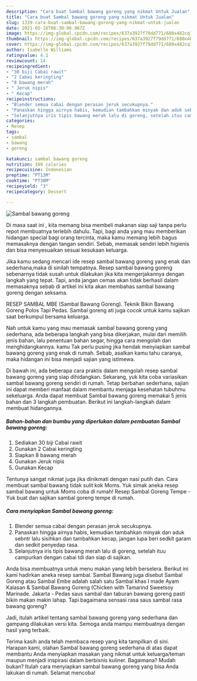 ```yaml
---
description: "Cara buat Sambal bawang goreng yang nikmat Untuk Jualan"
title: "Cara buat Sambal bawang goreng yang nikmat Untuk Jualan"
slug: 1339-cara-buat-sambal-bawang-goreng-yang-nikmat-untuk-jualan
date: 2021-05-16T06:30:06.967Z
image: https://img-global.cpcdn.com/recipes/637a3927f79dd771/680x482cq70/sambal-bawang-goreng-foto-resep-utama.jpg
thumbnail: https://img-global.cpcdn.com/recipes/637a3927f79dd771/680x482cq70/sambal-bawang-goreng-foto-resep-utama.jpg
cover: https://img-global.cpcdn.com/recipes/637a3927f79dd771/680x482cq70/sambal-bawang-goreng-foto-resep-utama.jpg
author: Isabelle Williams
ratingvalue: 4.1
reviewcount: 14
recipeingredient:
- "30 biji Cabai rawit"
- "2 Cabai keringting"
- "8 bawang merah"
- " Jeruk nipis"
- " Kecap"
recipeinstructions:
- "Blender semua cabai dengan perasan jeruk secukupnya."
- "Panaskan hingga airnya habis, kemudian tambahkan minyak dan aduk sebntr lalu sisihkan dan tambahkan kecap, jangan lupa beri sedkit garam dan sedkit penyedap rasa."
- "Selanjutnya iris tipis bawang merah lalu di goreng, setelah ituu campurkan dengan cabai tdi dan siap di sajikan."
categories:
- Resep
tags:
- sambal
- bawang
- goreng

katakunci: sambal bawang goreng 
nutrition: 169 calories
recipecuisine: Indonesian
preptime: "PT13M"
cooktime: "PT30M"
recipeyield: "3"
recipecategory: Dessert

---
```



![Sambal bawang goreng](https://img-global.cpcdn.com/recipes/637a3927f79dd771/680x482cq70/sambal-bawang-goreng-foto-resep-utama.jpg)

Di masa  saat ini , kita memang bisa membeli makanan siap saji tanpa perlu repot membuatnya terlebih dahulu. Tapi, bagi anda yang mau memberikan hidangan special bagi orang tercinta, maka kamu memang lebih bagus memasaknya dengan tangan sendiri. Sebab, memasak sendiri lebih higienis dan bisa menyesuaikan sesuai kesukaan keluarga.

Jika kamu sedang mencari ide resep sambal bawang goreng yang enak dan sederhana,maka di sinilah tempatnya. Resep sambal bawang goreng  sebenarnya tidak susah untuk dilakukan jika kita mengerjakannya dengan langkah yang tepat. Tapi, anda jangan cemas akan tidak berhasil dalam memasaknya 
sebab di artikel ini kita akan membahas sambal bawang goreng dengan seksama.  

RESEP SAMBAL MBE (Sambal Bawang Goreng). Teknik Bikin Bawang Goreng Polos Tapi Pedas. Sambal goreng ati juga cocok untuk kamu sajikan saat berkumpul bersama keluarga.

Nah untuk kamu yang mau memasak sambal bawang goreng yang sederhana, ada beberapa langkah yang bisa dikerjakan, mulai dari memilih jenis bahan, lalu penentuan bahan segar, hingga cara mengolah dan menghidangkannya. kamu Tak perlu pusing jika hendak menyiapkan sambal bawang goreng yang enak di rumah. Sebab, asalkan kamu  tahu caranya, maka hidangan ini bisa menjadi sajian yang istimewa.

Di bawah ini, ada beberapa cara praktis  dalam mengolah resep sambal bawang goreng yang siap dihidangkan. Sekarang, yuk kita coba variasikan sambal bawang goreng sendiri di rumah. Tetap berbahan sederhana, sajian ini dapat memberi manfaat dalam membantu menjaga kesehatan tubuhmu sekeluarga. Anda dapat membuat Sambal bawang goreng memakai 5 jenis bahan dan 3 langkah pembuatan. Berikut ini langkah-langkah dalam membuat hidangannya.

<!--inarticleads1-->

##### Bahan-bahan dan bumbu yang diperlukan dalam pembuatan Sambal bawang goreng:

1. Sediakan 30 biji Cabai rawit
1. Gunakan 2 Cabai keringting
1. Siapkan 8 bawang merah
1. Gunakan  Jeruk nipis
1. Gunakan  Kecap


Tentunya sangat nikmat juga jika dinikmati dengan nasi putih dan. Cara membuat sambal bawang tidak sulit kok Moms. Yuk simak aneka resep sambal bawang untuk Moms coba di rumah! Resep Sambal Goreng Tempe - Yuk buat dan sajikan sambal goreng tempe di rumah. 

<!--inarticleads2-->

##### Cara menyiapkan Sambal bawang goreng:

1. Blender semua cabai dengan perasan jeruk secukupnya.
1. Panaskan hingga airnya habis, kemudian tambahkan minyak dan aduk sebntr lalu sisihkan dan tambahkan kecap, jangan lupa beri sedkit garam dan sedkit penyedap rasa.
1. Selanjutnya iris tipis bawang merah lalu di goreng, setelah ituu campurkan dengan cabai tdi dan siap di sajikan.


Anda bisa membuatnya untuk menu makan yang lebih berselera. Berikut ini kami hadirkan aneka resep sambal. Sambal Bawang juga disebut Sambal Goreng atau Sambal Embe adalah salah satu Sambal khas I made Ayam Kalasan &amp; Sambal Bawang Goreng (Chicken with Tamarind Sweetsoy Marinade. Jakarta - Pedas saus sambal dan taburan bawang goreng pasti bikin makan makin lahap. Tapi bagaimana sensasi rasa saus sambal rasa bawang goreng? 

Jadi, itulah artikel tentang  sambal bawang goreng  yang sederhana dan gampang dilakukan versi kita. Semoga anda mampu membuatnya dengan hasil yang terbaik. 

Terima kasih anda telah membaca resep yang kita tampilkan di sini. Harapan kami, olahan  Sambal bawang goreng sederhana di atas dapat membantu Anda menyiapkan masakan yang nikmat untuk keluarga/teman maupun menjadi inspirasi dalam berbisnis kuliner. Bagaimana? Mudah bukan? Itulah cara menyiapkan sambal bawang goreng yang bisa Anda lakukan di rumah. Selamat mencoba!

